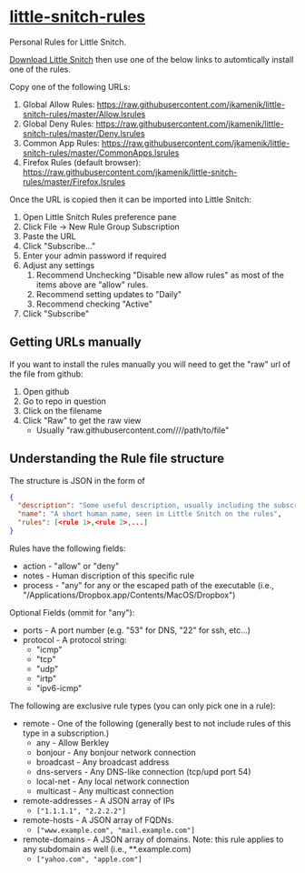# [little-snitch-rules](https://github.com/jkamenik/little-snitch-rules)

Personal Rules for Little Snitch.

[Download Little Snitch](https://www.obdev.at/products/littlesnitch/index.html) then use one of the below links to automtically install one of the rules.

Copy one of the following URLs:

1.  Global Allow Rules: <https://raw.githubusercontent.com/jkamenik/little-snitch-rules/master/Allow.lsrules>
2.  Global Deny Rules: <https://raw.githubusercontent.com/jkamenik/little-snitch-rules/master/Deny.lsrules>
3.  Common App Rules: <https://raw.githubusercontent.com/jkamenik/little-snitch-rules/master/CommonApps.lsrules>
4.  Firefox Rules (default browser): <https://raw.githubusercontent.com/jkamenik/little-snitch-rules/master/Firefox.lsrules>

Once the URL is copied then it can be imported into Little Snitch:
1.  Open Little Snitch Rules preference pane
2.  Click File -> New Rule Group Subscription
3.  Paste the URL
4.  Click "Subscribe..."
5.  Enter your admin password if required
6.  Adjust any settings
    1.  Recommend Unchecking "Disable new allow rules" as most of the items above are "allow" rules.
    2.  Recommend setting updates to "Daily"
    3.  Recommend checking "Active"
8.  Click "Subscribe"

## Getting URLs manually

If you want to install the rules manually you will need to get the "raw" url of the file from github:
1.  Open github
2.  Go to repo in question
3.  Click on the filename
4.  Click "Raw" to get the raw view
    -   Usually "raw.githubusercontent.com/<user>/<repo>/<branch>/path/to/file"

## Understanding the Rule file structure

The structure is JSON in the form of

```json
{
  "description": "Some useful description, usually including the subscription link",
  "name": "A short human name, seen in Little Snitch on the rules",
  "rules": [<rule 1>,<rule 2>,...]
}
```

Rules have the following fields:

-   action  - "allow" or "deny"
-   notes   - Human discription of this specific rule
-   process - "any" for any or the escaped path of the executable (i.e., "\/Applications\/Dropbox.app\/Contents\/MacOS\/Dropbox")

Optional Fields (ommit for "any"):

-   ports    - A port number (e.g. "53" for DNS, "22" for ssh, etc...)
-   protocol - A protocol string:
    -   "icmp"
    -   "tcp"
    -   "udp"
    -   "irtp"
    -   "ipv6-icmp"

The following are exclusive rule types (you can only pick one in a rule):

-   remote           - One of the following (generally best to not include rules of this type in a subscription.)
    -   any         - Allow Berkley
    -   bonjour     - Any bonjour network connection
    -   broadcast   - Any broadcast address
    -   dns-servers - Any DNS-like connection (tcp/upd port 54)
    -   local-net   - Any local network connection
    -   multicast   - Any multicast connection
-   remote-addresses - A JSON array of IPs
    -   `["1.1.1.1", "2.2.2.2"]`
-   remote-hosts     - A JSON array of FQDNs.
    -   `["www.example.com", "mail.example.com"]`
-   remote-domains   - A JSON array of domains.  Note: this rule applies to any subdomain as well (i.e., **.example.com)
    -   `["yahoo.com", "apple.com"]`
